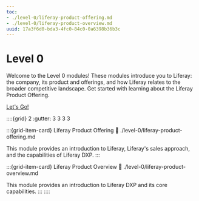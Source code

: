 ```yaml
---
toc:
- ./level-0/liferay-product-offering.md
- ./level-0/liferay-product-overview.md
uuid: 17a3f6d0-bda3-4fc0-84c0-0a6398b36b3c
---
```

# Level 0

Welcome to the Level 0 modules! These modules introduce you to Liferay: the company, its product and offerings, and how Liferay relates to the broader competitive landscape. Get started with learning about the Liferay Product Offering.

[Let's Go!](./level-0/liferay-product-offering.md)

::::{grid} 2
:gutter: 3 3 3 3

:::{grid-item-card} Liferay Product Offering
:link: ./level-0/liferay-product-offering.md

This module provides an introduction to Liferay, Liferay's sales approach, and the capabilities of Liferay DXP.
:::

:::{grid-item-card} Liferay Product Overview
:link: ./level-0/liferay-product-overview.md

This module provides an introduction to Liferay DXP and its core capabilities.
:::
::::
